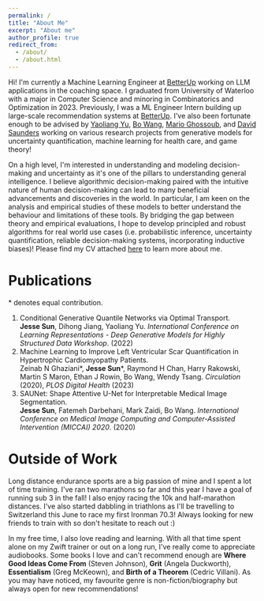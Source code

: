 ```yaml
---
permalink: /
title: "About Me"
excerpt: "About me"
author_profile: true
redirect_from: 
  - /about/
  - /about.html
---
```

Hi! I'm currently a Machine Learning Engineer at [BetterUp](https://betterup.com) working on LLM applications in the coaching space. I graduated from University of Waterloo with a major in Computer Science and minoring in Combinatorics and Optimization in 2023. Previously, I was a ML Engineer Intern building up large-scale recommendation systems at [BetterUp](https://betterup.com). I've also been fortunate enough to be advised by [Yaoliang Yu](https://cs.uwaterloo.ca/~y328yu/), [Bo Wang](https://wanglab.ml/), [Mario Ghossoub](https://sites.google.com/site/marioghossoub/), and [David Saunders](https://www.math.uwaterloo.ca/~dsaunder/) working on various research projects from generative models for uncertainty quantification, machine learning for health care, and game theory! 

On a high level, I'm interested in understanding and modeling decision-making and uncertainty as it's one of the pillars to understanding general intelligence. I believe algorithmic decision-making paired with the intuitive nature of human decision-making can lead to many beneficial advancements and discoveries in the world. In particular, I am keen on the analysis and empirical studies of these models to better understand the behaviour and limitations of these tools. By bridging the gap between theory and empirical evaluations, I hope to develop principled and robust algorithms for real world use cases (i.e. probabilistic inference, uncertainty quantification, reliable decision-making systems, incorporating inductive biases)! Please find my CV attached [here](https://sunjesse.github.io/cv.pdf) to learn more about me.


Publications
============
\* denotes equal contribution.
1. Conditional Generative Quantile Networks via Optimal Transport.<br/> **Jesse Sun**, Dihong Jiang, Yaoliang Yu. _International Conference on Learning Representations - Deep Generative Models for Highly Structured Data Workshop_. (2022)
2. Machine Learning to Improve Left Ventricular Scar Quantification in Hypertrophic Cardiomyopathy Patients.<br/> Zeinab N Ghaziani\*, **Jesse Sun**\*, Raymond H Chan, Harry Rakowski, Martin S Maron, Ethan J Rowin, Bo Wang, Wendy Tsang. _Circulation_ (2020), _PLOS Digital Health_ (2023)
3. SAUNet: Shape Attentive U-Net for Interpretable Medical Image Segmentation.<br/> **Jesse Sun**, Fatemeh Darbehani, Mark Zaidi, Bo Wang. _International Conference on Medical Image Computing and Computer-Assisted Intervention (MICCAI) 2020_. (2020)

Outside of Work
==============
Long distance endurance sports are a big passion of mine and I spent a lot of time training. I've ran two marathons so far and this year I have a goal of running sub 3 in the fall! I also enjoy racing the 10k and half-marathon distances. I've also started dabbling in triathlons as I'll be travelling to Switzerland this June to race my first Ironman 70.3! Always looking for new friends to train with so don't hesitate to reach out :)

In my free time, I also love reading and learning. With all that time spent alone on my Zwift trainer or out on a long run, I've really come to appreciate audiobooks. Some books I love and can't recommend enough are **Where Good Ideas Come From** (Steven Johnson), **Grit** (Angela Duckworth), **Essentialism** (Greg McKeown), and **Birth of a Theorem** (Cedric Villani). As you may have noticed, my favourite genre is non-fiction/biography but always open for new recommendations! 
